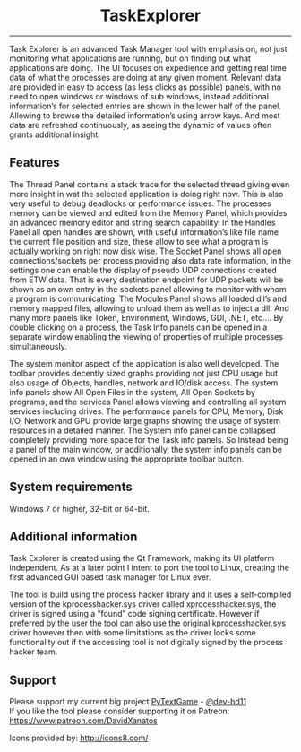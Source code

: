 <div align = "center">
  <h1> TaskExplorer </h1>
</div>
<hr>
Task Explorer is an advanced Task Manager tool with emphasis on, not just monitoring what applications are running, but on finding out what applications are doing. 
The UI focuses on expedience and getting real time data of what the processes are doing at any given moment. Relevant data are provided in easy to access (as less clicks as possible) panels, with no need to open windows or windows of sub windows, instead additional information’s for selected entries are shown in the lower half of the panel. Allowing to browse the detailed information’s using arrow keys. And most data are refreshed continuously, as seeing the dynamic of values often grants additional insight.

## Features

The Thread  Panel contains a stack trace for the selected thread giving even more insight in wat the selected application is doing right now. This is also very useful to debug deadlocks or performance issues. The processes memory can be viewed and edited from the Memory Panel, which provides an advanced memory editor and string search capability. In the Handles Panel all open handles are shown, with useful information’s like file name the current file position and size, these allow to see what a program is actually working on right now disk wise. The Socket Panel shows all open connections/sockets per process providing also data rate information, in the settings one can enable the display of pseudo UDP connections created from ETW data. That is every destination endpoint for UDP packets will be shown as an own entry in the sockets panel allowing to monitor with whom a program is communicating. The Modules Panel shows all loaded dll’s and memory mapped files, allowing to unload them as well as to inject a dll. And many more panels like Token, Environment, Windows, GDI, .NET, etc…. 
By double clicking on a process, the Task Info panels can be opened in a separate window enabling the viewing of properties of multiple processes simultaneously.

The system monitor aspect of the application is also well developed. The toolbar provides decently sized graphs providing not just CPU usage but also usage of Objects, handles, network and IO/disk access. The system info panels show All Open Files in the system, All Open Sockets by programs, and the services Panel allows viewing and controlling all system services including drives. The performance panels for CPU, Memory, Disk I/O, Network and GPU provide large graphs showing the usage of system resources in a detailed manner.
The System info panel can be collapsed completely providing more space for the Task info panels. So Instead being a panel of the main window, or additionally, the system info panels can be opened in an own window using the appropriate toolbar button.

## System requirements

Windows 7 or higher, 32-bit or 64-bit.

## Additional information

Task Explorer is created using the Qt Framework, making its UI platform independent. As at a later point I intent to port the tool to Linux, creating the first advanced GUI based task manager for Linux ever.

The tool is build using the process hacker library and it uses a self-compiled version of the kprocesshacker.sys driver called xprocesshacker.sys, the driver is signed using a “found” code signing certificate. However if preferred by the user the tool can also use the original kprocesshacker.sys driver however then with some limitations as the driver locks some functionality out if the accessing tool is not digitally signed by the process hacker team.

## Support
Please support my current big project [PyTextGame](https://www.github.com/dev-hd11/pytextgame) - [@dev-hd11](https://www.github.com/dev-hd11)<br>
If you like the tool please consider supporting it on Patreon: https://www.patreon.com/DavidXanatos

Icons provided by: http://icons8.com/
